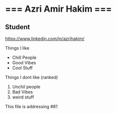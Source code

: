 # === Azri Amir Hakim ===

## Student

https://www.linkedin.com/in/azrihakim/

Things I like
* Chill People
* Good Vibes
* Cool Stuff

Things I dont like (ranked)

1. Unchil people
2. Bad Vibes
3. weird stuff

This file is addressing
#81

